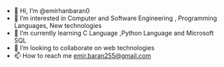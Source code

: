- 👋 Hi, I’m @emirhanbaran0
- 👀 I’m interested in Computer and Software Engineering , Programming Languages, New technologies
- 🌱 I’m currently learning C Language ,Python Language and Microsoft SQL
- 💞️ I’m looking to collaborate on web technologies
- 📫 How to reach me emir.baran255@gmail.com

<!---
emirhanbaran0/emirhanbaran0 is a ✨ special ✨ repository because its `README.md` (this file) appears on your GitHub profile.
You can click the Preview link to take a look at your changes.
--->
